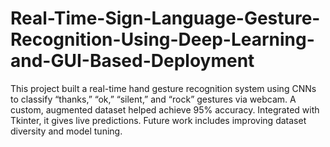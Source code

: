 # Real-Time-Sign-Language-Gesture-Recognition-Using-Deep-Learning-and-GUI-Based-Deployment
This project built a real-time hand gesture recognition system using CNNs to classify “thanks,” “ok,” “silent,” and “rock” gestures via webcam. A custom, augmented dataset helped achieve 95% accuracy. Integrated with Tkinter, it gives live predictions. Future work includes improving dataset diversity and model tuning.

